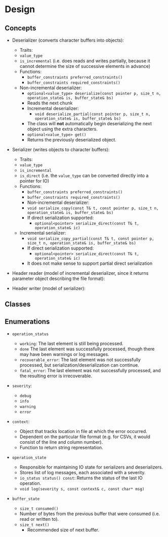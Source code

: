 <!--
  ** File Name: design.md
  ** Author:    Aditya Ramesh
  ** Date:      06/29/2014
  ** Contact:   _@adityaramesh.com
-->

# Design

## Concepts

- Deserializer (converts character buffers into objects):
    - Traits:
	- `value_type`
	- `is_incremental` (i.e. does reads and writes partially, because it
	cannot determine the size of successive elements in advance)
    - Functions:
        - `buffer_constraints preferred_constraints()`
        - `buffer_constraints required_constraints()`
	- Non-incremental deserializer:
	    - `optional<value_type> deserialize(const pointer p, size_t n, operation_state& is, buffer_state& bs)`
		- Reads the next chunk
        - Incremental deserializer:
            - `void deserialize_partial(const pointer p, size_t n, operation_state& is, buffer_state& bs)`
		- The class will **not** automatically begin deserializing the
		next object using the extra characters.
	    - `optional<value_type> get()`
		- Returns the previously deserialized object.

- Serializer (writes objects to character buffers):
    - Traits:
	- `value_type`
	- `is_incremental`
	- `is_direct` (i.e. the `value_type` can be converted directly into a
	pointer for IO)
    - Functions:
        - `buffer_constraints preferred_constraints()`
        - `buffer_constraints required_constraints()`
        - Non-incremental deserializer:
	    - `void serialize_copy(const T& t, const pointer p, size_t n, operation_state& is, buffer_state& bs)`
	    - If direct serialization supported:
	        - `optional<pointer> serialize_direct(const T& t, operation_state& ic)`
	- Incremental serializer:
	    - `void serialize_copy_partial(const T& t, const pointer p, size_t n, operation_state& is, buffer_state& bs)`
	    - If direct serialization supported:
	        - `optional<pointer> serialize_direct(const T& t, operation_state& ic)`
		- It does not make sense to support partial direct
		serialization

- Header reader (model of incremental deserializer, since it returns parameter
object describing the file format):

- Header writer (model of serializer):


## Classes

## Enumerations

- `operation_status`
    - `working`: The last element is still being processed.
    - `done` The last element was successfully processed, though there may have
    been warnings or log messages.
    - `recoverable_error`: The last element was not successfully processed, but
    serialization/deserialization can continue.
    - `fatal_error`: The last element was not successfully processed, and the
    resulting error is irrecoverable.

- `severity`:
    - `debug`
    - `info`
    - `warning`
    - `error`

- `context`:
    - Object that tracks location in file at which the error occurred.
    - Dependent on the particular file format (e.g. for CSVs, it would consist
    of the line and column number).
    - Function to return string representation.

- `operation_state`
    - Responsible for maintaining IO state for serializers and deserializers.
    - Stores list of log messages, each associated with a severity.
    - `io_status status() const`: Returns the status of the last IO operation.
    - `void log(severity s, const context& c, const char* msg)`

- `buffer_state`
    - `size_t consumed()`
	- Number of bytes from the previous buffer that were consumed (i.e. read
	or written to).
    - `size_t next()`
        - Recommended size of next buffer.
